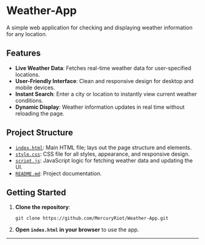 # Weather-App

A simple web application for checking and displaying weather information for any location.

## Features

- **Live Weather Data**: Fetches real-time weather data for user-specified locations.
- **User-Friendly Interface**: Clean and responsive design for desktop and mobile devices.
- **Instant Search**: Enter a city or location to instantly view current weather conditions.
- **Dynamic Display**: Weather information updates in real time without reloading the page.

## Project Structure

- [`index.html`](https://github.com/MercuryRiot/Weather-App/blob/main/index.html): Main HTML file; lays out the page structure and elements.
- [`style.css`](https://github.com/MercuryRiot/Weather-App/blob/main/style.css): CSS file for all styles, appearance, and responsive design.
- [`script.js`](https://github.com/MercuryRiot/Weather-App/blob/main/script.js): JavaScript logic for fetching weather data and updating the UI.
- [`README.md`](https://github.com/MercuryRiot/Weather-App/blob/main/README.md): Project documentation.

## Getting Started

1. **Clone the repository**:
   ```
   git clone https://github.com/MercuryRiot/Weather-App.git
   ```

2. **Open `index.html` in your browser** to use the app.

---
